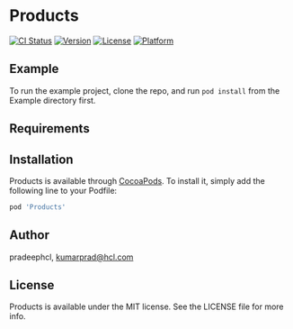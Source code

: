 # Products

[![CI Status](https://img.shields.io/travis/pradeephcl/Products.svg?style=flat)](https://travis-ci.org/pradeephcl/Products)
[![Version](https://img.shields.io/cocoapods/v/Products.svg?style=flat)](https://cocoapods.org/pods/Products)
[![License](https://img.shields.io/cocoapods/l/Products.svg?style=flat)](https://cocoapods.org/pods/Products)
[![Platform](https://img.shields.io/cocoapods/p/Products.svg?style=flat)](https://cocoapods.org/pods/Products)

## Example

To run the example project, clone the repo, and run `pod install` from the Example directory first.

## Requirements

## Installation

Products is available through [CocoaPods](https://cocoapods.org). To install
it, simply add the following line to your Podfile:

```ruby
pod 'Products'
```

## Author

pradeephcl, kumarprad@hcl.com

## License

Products is available under the MIT license. See the LICENSE file for more info.
